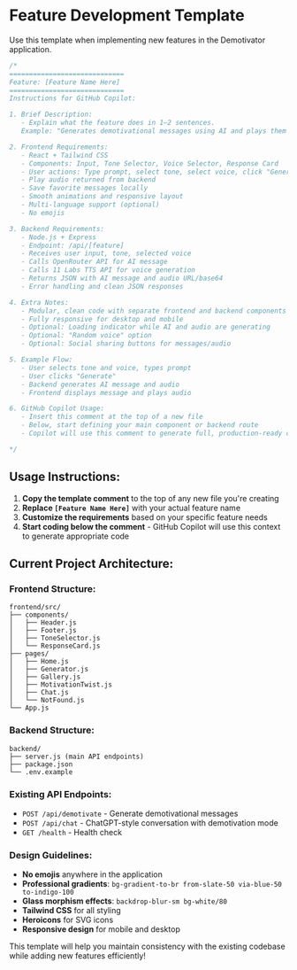 # Feature Development Template

Use this template when implementing new features in the Demotivator application.

```javascript
/*
=============================
Feature: [Feature Name Here]
=============================
Instructions for GitHub Copilot:

1. Brief Description:
   - Explain what the feature does in 1–2 sentences.
   Example: "Generates demotivational messages using AI and plays them in the voice of a selected actor or sports person."

2. Frontend Requirements:
   - React + Tailwind CSS
   - Components: Input, Tone Selector, Voice Selector, Response Card
   - User actions: Type prompt, select tone, select voice, click "Generate"
   - Play audio returned from backend
   - Save favorite messages locally
   - Smooth animations and responsive layout
   - Multi-language support (optional)
   - No emojis

3. Backend Requirements:
   - Node.js + Express
   - Endpoint: /api/[feature]
   - Receives user input, tone, selected voice
   - Calls OpenRouter API for AI message
   - Calls 11 Labs TTS API for voice generation
   - Returns JSON with AI message and audio URL/base64
   - Error handling and clean JSON responses

4. Extra Notes:
   - Modular, clean code with separate frontend and backend components
   - Fully responsive for desktop and mobile
   - Optional: Loading indicator while AI and audio are generating
   - Optional: "Random voice" option
   - Optional: Social sharing buttons for messages/audio

5. Example Flow:
   - User selects tone and voice, types prompt
   - User clicks "Generate"
   - Backend generates AI message and audio
   - Frontend displays message and plays audio

6. GitHub Copilot Usage:
   - Insert this comment at the top of a new file
   - Below, start defining your main component or backend route
   - Copilot will use this comment to generate full, production-ready code

*/
```

## Usage Instructions:

1. **Copy the template comment** to the top of any new file you're creating
2. **Replace `[Feature Name Here]`** with your actual feature name
3. **Customize the requirements** based on your specific feature needs
4. **Start coding below the comment** - GitHub Copilot will use this context to generate appropriate code

## Current Project Architecture:

### Frontend Structure:
```
frontend/src/
├── components/
│   ├── Header.js
│   ├── Footer.js
│   ├── ToneSelector.js
│   └── ResponseCard.js
├── pages/
│   ├── Home.js
│   ├── Generator.js
│   ├── Gallery.js
│   ├── MotivationTwist.js
│   ├── Chat.js
│   └── NotFound.js
└── App.js
```

### Backend Structure:
```
backend/
├── server.js (main API endpoints)
├── package.json
└── .env.example
```

### Existing API Endpoints:
- `POST /api/demotivate` - Generate demotivational messages
- `POST /api/chat` - ChatGPT-style conversation with demotivation mode
- `GET /health` - Health check

### Design Guidelines:
- **No emojis** anywhere in the application
- **Professional gradients**: `bg-gradient-to-br from-slate-50 via-blue-50 to-indigo-100`
- **Glass morphism effects**: `backdrop-blur-sm bg-white/80`
- **Tailwind CSS** for all styling
- **Heroicons** for SVG icons
- **Responsive design** for mobile and desktop

This template will help you maintain consistency with the existing codebase while adding new features efficiently!
